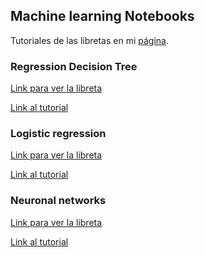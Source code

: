 ## Machine learning Notebooks

Tutoriales de las libretas en mi [página](https://vincentblog.xyz/).

### Regression Decision Tree
[Link para ver la libreta](https://nbviewer.jupyter.org/github/vincent1bt/Machine-learning-tutorials-notebooks/blob/master/decisionTrees/decisionTreeTutorial1.ipynb)

[Link al tutorial]()

### Logistic regression

[Link para ver la libreta](https://nbviewer.jupyter.org/github/vincent1bt/Machine-learning-tutorials-notebooks/blob/master/logisticRegression/logisticRegression1.ipynb)

[Link al tutorial](https://vincentblog.xyz/posts/logistic-regression-desde-cero-con-python)

### Neuronal networks

[Link para ver la libreta](https://nbviewer.jupyter.org/github/vincent1bt/Machine-learning-tutorials-notebooks/blob/master/neuronalNetworks/Redes_Neuronales_1.ipynb)

[Link al tutorial](https://vincentblog.xyz/posts/redes-neuronales-desde-cero-con-python)


